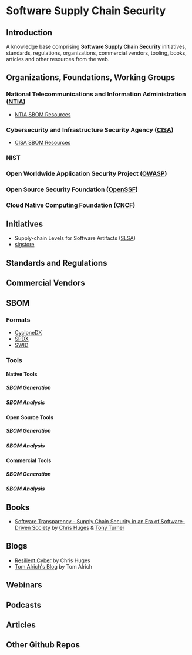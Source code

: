 # Software Supply Chain Security
## Introduction
A knowledge base comprising **Software Supply Chain Security** initiatives, standards, regulations, organizations, commercial vendors, tooling, books, articles and other resources from the web.
## Organizations, Foundations, Working Groups
### National Telecommunications and Information Administration ([NTIA](https://www.ntia.gov/sbom))
* [NTIA SBOM Resources](https://www.ntia.gov/page/software-bill-materials)
### Cybersecurity and Infrastructure Security Agency ([CISA](https://www.cisa.gov/sbom))
* [CISA SBOM Resources](https://www.cisa.gov/sbom)
### NIST

### Open Worldwide Application Security Project ([OWASP](https://owasp.org/))

### Open Source Security Foundation ([OpenSSF](https://openssf.org/))

### Cloud Native Computing Foundation ([CNCF](https://www.cncf.io/))

## Initiatives
* Supply-chain Levels for Software Artifacts ([SLSA](https://slsa.dev/))
* [sigstore](https://www.sigstore.dev/)
## Standards and Regulations

## Commercial Vendors

## SBOM
### Formats
* [CycloneDX](https://cyclonedx.org/)
* [SPDX](https://spdx.dev/)
* [SWID](https://csrc.nist.gov/projects/Software-Identification-SWID)
### Tools
#### Native Tools
##### SBOM Generation
##### SBOM Analysis
#### Open Source Tools
##### SBOM Generation
##### SBOM Analysis
#### Commercial Tools
##### SBOM Generation
##### SBOM Analysis


## Books
* [Software Transparency - Supply Chain Security in an Era of Software-Driven Society](https://www.amazon.com/Software-Transparency-Security-Software-Driven-Society/dp/1394158483) by [Chris Huges](https://www.linkedin.com/in/resilientcyber/) & [Tony Turner](https://www.linkedin.com/in/tonyturnercissp/) 
## Blogs
* [Resilient Cyber](https://resilientcyber.substack.com/) by Chris Huges
* [Tom Alrich's Blog](http://tomalrichblog.blogspot.com/) by Tom Alrich

## Webinars
## Podcasts
## Articles
## Other Github Repos

